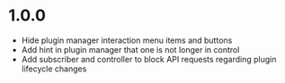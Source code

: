 # 1.0.0

* Hide plugin manager interaction menu items and buttons
* Add hint in plugin manager that one is not longer in control
* Add subscriber and controller to block API requests regarding plugin lifecycle changes
